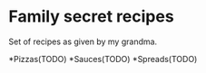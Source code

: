 # Family secret recipes

Set of recipes as given by my grandma.

*Pizzas(TODO)
*Sauces(TODO)
*Spreads(TODO)